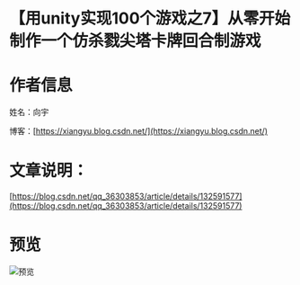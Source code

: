 # 【用unity实现100个游戏之7】从零开始制作一个仿杀戮尖塔卡牌回合制游戏

# 作者信息
姓名：向宇

博客：[https://xiangyu.blog.csdn.net/](https://xiangyu.blog.csdn.net/)

# 文章说明：
[https://blog.csdn.net/qq_36303853/article/details/132591577](https://blog.csdn.net/qq_36303853/article/details/132591577)

# 预览

![预览](https://img-blog.csdnimg.cn/a0ef33c441e7438494092329bb9be0b7.gif)
